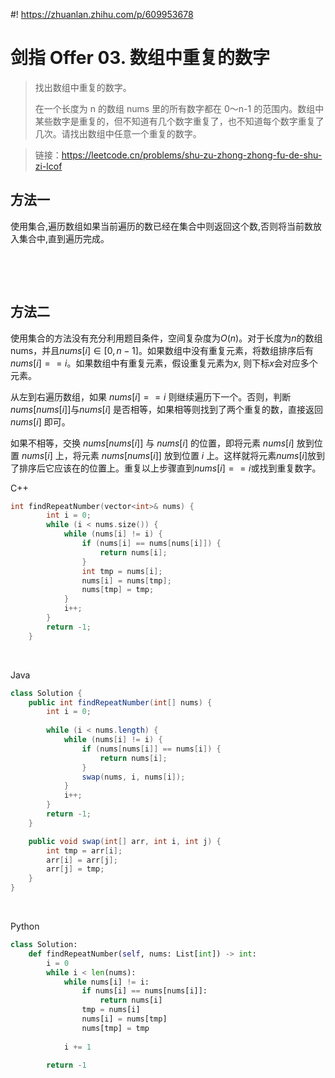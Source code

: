#! https://zhuanlan.zhihu.com/p/609953678
# 剑指 Offer 03. 数组中重复的数字

> 找出数组中重复的数字。
>
> 在一个长度为 n 的数组 nums 里的所有数字都在 0～n-1 的范围内。数组中某些数字是重复的，但不知道有几个数字重复了，也不知道每个数字重复了几次。请找出数组中任意一个重复的数字。

> 链接：https://leetcode.cn/problems/shu-zu-zhong-zhong-fu-de-shu-zi-lcof


## 方法一
使用集合,遍历数组如果当前遍历的数已经在集合中则返回这个数,否则将当前数放入集合中,直到遍历完成。

&nbsp;

&nbsp;

## 方法二
使用集合的方法没有充分利用题目条件，空间复杂度为$O(n)$。对于长度为$n$的数组nums，并且$nums[i] \in [0, n - 1]$。如果数组中没有重复元素，将数组排序后有$nums[i] == i$。如果数组中有重复元素，假设重复元素为$x$, 则下标$x$会对应多个元素。

从左到右遍历数组，如果 $nums[i] == i$ 则继续遍历下一个。否则，判断 $nums[nums[i]]$与$nums[i]$ 是否相等，如果相等则找到了两个重复的数，直接返回 $nums[i]$ 即可。

如果不相等，交换 $nums[nums[i]]$ 与 $nums[i]$ 的位置，即将元素 $nums[i]$ 放到位置 $nums[i]$ 上，将元素 $nums[nums[i]]$ 放到位置 $i$ 上。这样就将元素$nums[i]$放到了排序后它应该在的位置上。重复以上步骤直到$nums[i] == i$或找到重复数字。

C++
```C++
int findRepeatNumber(vector<int>& nums) {
        int i = 0;
        while (i < nums.size()) {
            while (nums[i] != i) {
                if (nums[i] == nums[nums[i]]) {
                    return nums[i];
                }
                int tmp = nums[i];
                nums[i] = nums[tmp];
                nums[tmp] = tmp;
            }
            i++;
        }
        return -1;
    }
```

&nbsp;

Java
```Java
class Solution {
    public int findRepeatNumber(int[] nums) {
        int i = 0;
        
        while (i < nums.length) {
            while (nums[i] != i) {
                if (nums[nums[i]] == nums[i]) {
                    return nums[i];
                }
                swap(nums, i, nums[i]);
            }
            i++;
        }
        return -1;
    }

    public void swap(int[] arr, int i, int j) {
        int tmp = arr[i];
        arr[i] = arr[j];
        arr[j] = tmp;
    }
}
```


&nbsp;

Python

```Python
class Solution:
    def findRepeatNumber(self, nums: List[int]) -> int:
        i = 0
        while i < len(nums):
            while nums[i] != i:
                if nums[i] == nums[nums[i]]:
                    return nums[i]
                tmp = nums[i]
                nums[i] = nums[tmp]
                nums[tmp] = tmp
            
            i += 1
        
        return -1
```
